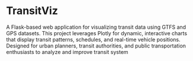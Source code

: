 # TransitViz
A Flask-based web application for visualizing transit data using GTFS and GPS datasets. This project leverages Plotly for dynamic, interactive charts that display transit patterns, schedules, and real-time vehicle positions. Designed for urban planners, transit authorities, and public transportation enthusiasts to analyze and improve transit system
